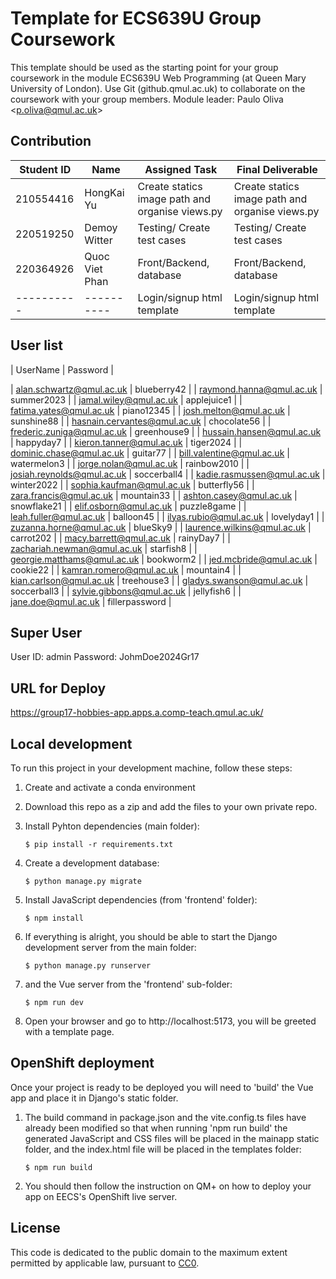 # Template for ECS639U Group Coursework

This template should be used as the starting point for your group coursework in the module ECS639U Web Programming (at Queen Mary University of London). Use Git (github.qmul.ac.uk) to collaborate on the coursework with your group members. Module leader: Paulo Oliva <[p.oliva@qmul.ac.uk](mailto:p.oliva@qmul.ac.uk)>

## Contribution

| Student ID | Name           | Assigned Task                                   | Final Deliverable                               |
| ---------- | -------------- | ----------------------------------------------- | ----------------------------------------------- |
| 210554416  | HongKai Yu     | Create statics image path and organise views.py | Create statics image path and organise views.py |
| 220519250  | Demoy Witter   | Testing/ Create test cases                      | Testing/ Create test cases                      |
| 220364926  | Quoc Viet Phan | Front/Backend, database                         | Front/Backend, database                         |
| ---------- | ----------     | Login/signup html template                      | Login/signup html template                      |

## User list

| UserName | Password |

| alan.schwartz@qmul.ac.uk | blueberry42 |
| raymond.hanna@qmul.ac.uk | summer2023 |
| jamal.wiley@qmul.ac.uk | applejuice1 |
| fatima.yates@qmul.ac.uk | piano12345 |
| josh.melton@qmul.ac.uk | sunshine88 |
| hasnain.cervantes@qmul.ac.uk | chocolate56 |
| frederic.zuniga@qmul.ac.uk | greenhouse9 |
| hussain.hansen@qmul.ac.uk | happyday7 |
| kieron.tanner@qmul.ac.uk | tiger2024 |
| dominic.chase@qmul.ac.uk | guitar77 |
| bill.valentine@qmul.ac.uk | watermelon3 |
| jorge.nolan@qmul.ac.uk | rainbow2010 |
| josiah.reynolds@qmul.ac.uk | soccerball4 |
| kadie.rasmussen@qmul.ac.uk | winter2022 |
| sophia.kaufman@qmul.ac.uk | butterfly56 |
| zara.francis@qmul.ac.uk | mountain33 |
| ashton.casey@qmul.ac.uk | snowflake21 |
| elif.osborn@qmul.ac.uk | puzzle8game |
| leah.fuller@qmul.ac.uk | balloon45 |
| ilyas.rubio@qmul.ac.uk | lovelyday1 |
| zuzanna.horne@qmul.ac.uk | blueSky9 |
| laurence.wilkins@qmul.ac.uk | carrot202 |
| macy.barrett@qmul.ac.uk | rainyDay7 |
| zachariah.newman@qmul.ac.uk | starfish8 |
| georgie.matthams@qmul.ac.uk | bookworm2 |
| jed.mcbride@qmul.ac.uk | cookie22 |
| kamran.romero@qmul.ac.uk | mountain4 |
| kian.carlson@qmul.ac.uk | treehouse3 |
| gladys.swanson@qmul.ac.uk | soccerball3 |
| sylvie.gibbons@qmul.ac.uk | jellyfish6 |
| jane.doe@qmul.ac.uk | fillerpassword |

## Super User

User ID: admin
Password: JohmDoe2024Gr17

## URL for Deploy

https://group17-hobbies-app.apps.a.comp-teach.qmul.ac.uk/

## Local development

To run this project in your development machine, follow these steps:

1. Create and activate a conda environment

2. Download this repo as a zip and add the files to your own private repo.

3. Install Pyhton dependencies (main folder):

   ```console
   $ pip install -r requirements.txt
   ```

4. Create a development database:

   ```console
   $ python manage.py migrate
   ```

5. Install JavaScript dependencies (from 'frontend' folder):

   ```console
   $ npm install
   ```

6. If everything is alright, you should be able to start the Django development server from the main folder:

   ```console
   $ python manage.py runserver
   ```

7. and the Vue server from the 'frontend' sub-folder:

   ```console
   $ npm run dev
   ```

8. Open your browser and go to http://localhost:5173, you will be greeted with a template page.

## OpenShift deployment

Once your project is ready to be deployed you will need to 'build' the Vue app and place it in Django's static folder.

1. The build command in package.json and the vite.config.ts files have already been modified so that when running 'npm run build' the generated JavaScript and CSS files will be placed in the mainapp static folder, and the index.html file will be placed in the templates folder:

   ```console
   $ npm run build
   ```

2. You should then follow the instruction on QM+ on how to deploy your app on EECS's OpenShift live server.

## License

This code is dedicated to the public domain to the maximum extent permitted by applicable law, pursuant to [CC0](http://creativecommons.org/publicdomain/zero/1.0/).
